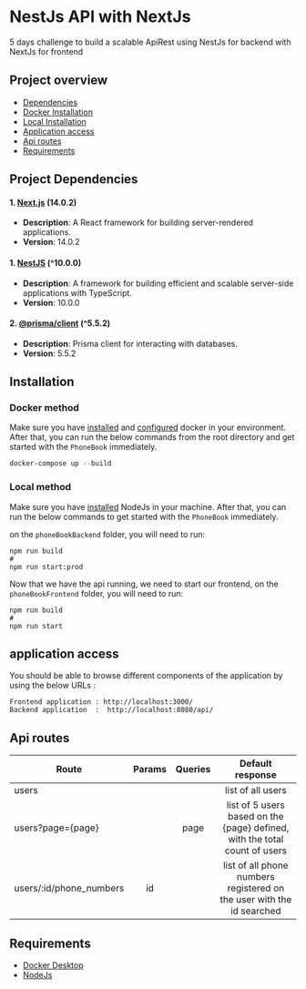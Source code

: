 # NestJs API with NextJs  
5 days challenge to build a scalable ApiRest using NestJs for backend with NextJs for frontend 

## Project overview
- [Dependencies](#dependencies)
- [Docker Installation](#docker-method)
- [Local Installation](#local-method)
- [Application access](#application-access)
- [Api routes](#api-routes)
- [Requirements](#requirements)



## Project Dependencies

#### 1. [Next.js](https://www.npmjs.com/package/next) (14.0.2)

- **Description**: A React framework for building server-rendered applications.
- **Version**: 14.0.2

#### 1. [NestJS](https://www.npmjs.com/package/@nestjs/core) (^10.0.0)

- **Description**: A framework for building efficient and scalable server-side applications with TypeScript.
- **Version**: 10.0.0

#### 2. [@prisma/client](https://www.npmjs.com/package/@prisma/client) (^5.5.2)

- **Description**: Prisma client for interacting with databases.
- **Version**: 5.5.2


## Installation

### Docker method
Make sure you have [installed](https://docs.docker.com/docker-for-windows/install/) and [configured](https://github.com/dotnet-architecture/eShopOnContainers/wiki/Windows-setup#configure-docker) docker in your environment. After that, you can run the below commands from the root directory and get started with the `PhoneBook` immediately.

```powershell
docker-compose up --build
```

### Local method
Make sure you have [installed](https://nodejs.org/en/download) NodeJs in your machine. After that, you can run the below commands to get started with the `PhoneBook` immediately.

on the ``phoneBookBackend`` folder, you will need to run:
````
npm run build
#
npm run start:prod
````
Now that we have the api running, we need to start our frontend, on the ``phoneBookFrontend`` folder, you will need to run:
````
npm run build
#
npm run start
````

## application access

You should be able to browse different components of the application by using the below URLs :

```
Frontend application : http://localhost:3000/
Backend application  :  http://localhost:8080/api/
```

## Api routes

| Route                                                    | Params | Queries | Default response |
|-----------------------------------------------------------------|:-----:|:------:|:-------------------------------------------------------------------------------:|
| users                                                           |       |        | list of all users                                                               |                
| users?page={page}                                               |       |   page | list of 5 users based on the {page} defined, with the total count of users      |                
| users/:id/phone_numbers                                         |  id   |        | list of all phone numbers registered on the user with the id searched           |    

## Requirements
* [Docker Desktop](https://www.docker.com/products/docker-desktop/)
* [NodeJs](https://nodejs.org/en/download)
